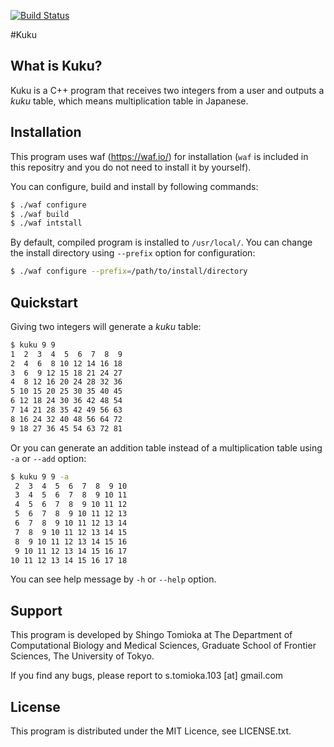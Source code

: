 [![Build Status](https://travis-ci.org/shingo103/Kuku.svg?branch=master)](https://travis-ci.org/shingo103/Kuku)

#Kuku

## What is Kuku?
Kuku is a C++ program that receives two integers from a user and outputs a *kuku* table, which means multiplication table in Japanese.


## Installation
This program uses waf (https://waf.io/) for installation (`waf` is included in  this repositry and you do not need to install it by yourself).

You can configure, build and install by following commands:

```sh
$ ./waf configure
$ ./waf build
$ ./waf intstall
```

By default, compiled program is installed to `/usr/local/`. You can change the install directory using `--prefix` option for configuration:

```sh
$ ./waf configure --prefix=/path/to/install/directory
```

## Quickstart
Giving two integers will generate a *kuku* table:

```sh
$ kuku 9 9
1  2  3  4  5  6  7  8  9 
2  4  6  8 10 12 14 16 18 
3  6  9 12 15 18 21 24 27 
4  8 12 16 20 24 28 32 36 
5 10 15 20 25 30 35 40 45 
6 12 18 24 30 36 42 48 54 
7 14 21 28 35 42 49 56 63 
8 16 24 32 40 48 56 64 72 
9 18 27 36 45 54 63 72 81 
```

Or you can generate an addition table instead of a multiplication table using `-a` or `--add` option:

```sh
$ kuku 9 9 -a
 2  3  4  5  6  7  8  9 10 
 3  4  5  6  7  8  9 10 11 
 4  5  6  7  8  9 10 11 12 
 5  6  7  8  9 10 11 12 13 
 6  7  8  9 10 11 12 13 14 
 7  8  9 10 11 12 13 14 15 
 8  9 10 11 12 13 14 15 16 
 9 10 11 12 13 14 15 16 17 
10 11 12 13 14 15 16 17 18 
```

You can see help message by `-h` or `--help` option.


## Support
This program is developed by Shingo Tomioka at The Department of Computational Biology and Medical Sciences, Graduate School of Frontier Sciences, The University of Tokyo.

If you find any bugs, please report to s.tomioka.103 [at] gmail.com


## License
This program is distributed under the MIT Licence, see LICENSE.txt.